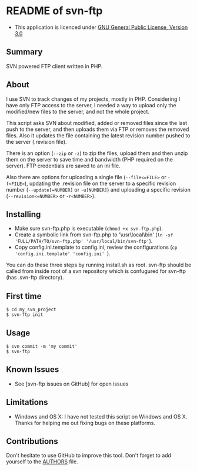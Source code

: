 README of svn-ftp
=================

* This application is licenced under [GNU General Public License, Version 3.0]

Summary
-------

SVN powered FTP client written in PHP.


About
-----

I use SVN to track changes of my projects, mostly in PHP. Considering I have 
only FTP access to the server, I needed a way to upload only the modified/new files 
to the server, and not the whole project.

This script asks SVN about modified, added or removed files since the last push to the server,
and then uploads them via FTP or removes the removed files. Also it updates the file 
containing the latest revision number pushed to the server (.revision file).

There is an option (`--zip` or `-z`) to zip the files, upload them and then unzip them on the
server to save time and bandwidth (PHP required on the server). FTP credentials are saved to
an ini file.

Also there are options for uploading a single file (`--file<=FILE>` or `-f<FILE>`), updating 
the .revision file on the server to a specific revision number (`--update[=NUMBER]` or `-u[NUMBER]`) and uploading
a specific revision (`--revision<=NUMBER>` or `-r<NUMBER>`).

Installing
----------

- Make sure svn-ftp.php is executable (`chmod +x svn-ftp.php`).
- Create a symbolic link from svn-ftp.php to '\usr\local\bin' (`ln -sf 'FULL/PATH/TO/svn-ftp.php' '/usr/local/bin/svn-ftp'`).
- Copy config.ini.template to config.ini, review the configurations (`cp 'config.ini.template' 'config.ini' `).

You can do these three steps by running install.sh as root. svn-ftp should be called from inside root
of a svn repository which is confugured for svn-ftp (has .svn-ftp directory).


First time
-----------

    $ cd my_svn_project
    $ svn-ftp init

Usage
------
	$ svn commit -m 'my commit'
    $ svn-ftp

Known Issues
------------

* See [svn-ftp issues on GitHub] for open issues

Limitations
-----------

* Windows and OS X: I have not tested this script on Windows and OS X. Thanks for helping me out fixing bugs on these platforms.

Contributions
-------------

Don't hesitate to use GitHub to improve this tool. Don't forget to add yourself to the [AUTHORS](AUTHORS) file.

[GNU General Public License, Version 3.0]: http://www.gnu.org/licenses/gpl-3.0-standalone.html